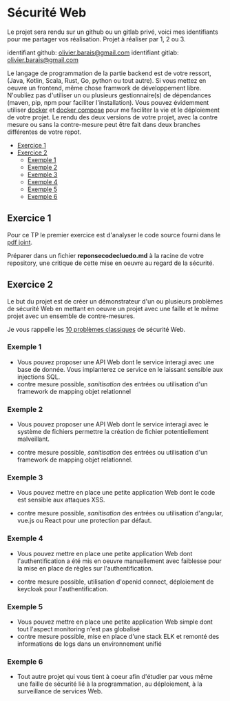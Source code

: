 

# Sécurité Web

Le projet sera rendu sur un github ou un gitlab privé, voici mes identifiants pour me partager vos réalisation. Projet à réaliser par 1, 2 ou 3. 

identifiant github: olivier.barais@gmail.com
identifiant gitlab: olivier.barais@gmail.com

Le langage de programmation de la partie backend est de votre ressort, (Java, Kotlin, Scala, Rust, Go, python ou tout autre). Si vous mettez en oeuvre un frontend, même chose framwork de développement libre. 
N'oubliez pas d'utiliser un ou plusieurs gestionnaire(s) de dépendances (maven, pip, npm pour faciliter l'installation). 
Vous pouvez évidemment utiliser [docker](https://docs.docker.com/) et [docker compose](https://docs.docker.com/compose/) pour me faciliter la vie et le déploiement de votre projet. Le rendu des deux versions de votre projet, avec la contre mesure ou sans la contre-mesure peut être fait dans deux branches différentes de votre repot. 



  * [Exercice 1](#exercice-1)
  * [Exercice 2](#exercice-2)
    + [Exemple 1](#exemple-1)
    + [Exemple 2](#exemple-2)
    + [Exemple 3](#exemple-3)
    + [Exemple 4](#exemple-4)
    + [Exemple 5](#exemple-5)
    + [Exemple 6](#exemple-6)

## Exercice 1

Pour ce TP le premier exercice est d'analyser le code source fourni dans le [pdf joint](../../raw/master/codecluedo_challenge_FINAL.pdf). 

Préparer dans un fichier **reponsecodecluedo.md** à la racine de votre repository, une critique de cette mise en oeuvre au regard de la sécurité. 

## Exercice 2 

Le but du projet est de créer un démonstrateur d'un ou plusieurs problèmes de sécurité Web en mettant en oeuvre un projet avec une faille et le même projet avec un ensemble de contre-mesures. 

Je vous rappelle les [10 problèmes classiques](https://owasp.org/www-project-top-ten/) de sécurité Web. 

### Exemple 1

- Vous pouvez proposer une API Web dont le service interagi avec une base de donnée. Vous implanterez ce  service en le laissant sensible aux injections SQL.
- contre mesure possible, *sanitisation* des entrées ou utilisation d'un framework de mapping objet relationnel

### Exemple 2

- Vous pouvez proposer une API Web dont le service interagi avec le système de fichiers permettre la création de fichier potentiellement malveillant.

- contre mesure possible, *sanitisation* des entrées ou utilisation d'un framework de mapping objet relationnel.


### Exemple 3

- Vous pouvez mettre en place une petite application Web dont le code est sensible aux attaques XSS.  

- contre mesure possible, *sanitisation* des entrées ou utilisation d'angular, vue.js ou React pour une protection par défaut.

### Exemple 4

- Vous pouvez mettre en place une petite application Web dont l'authentification a été mis en oeuvre manuellement avec faiblesse pour la mise en place de règles sur l'authentification.

- contre mesure possible, utilisation d'openid connect, déploiement de keycloak pour l'authentification.

### Exemple 5

- Vous pouvez mettre en place une petite application Web simple dont tout l'aspect monitoring n'est pas globalisé
- contre mesure possible, mise en place d'une stack ELK et remonté des informations de logs dans un environnement unifié

### Exemple 6

- Tout autre projet qui vous tient à coeur afin d'étudier par vous même une faille de sécurité lié à la programmation, au déploiement, à la surveillance de services Web. 

